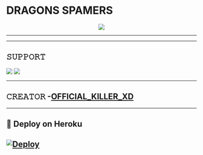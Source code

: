 # DRAGONS SPAMERS

<p align="center">
  <img src="https://telegra.ph/file/d1fe6a680ac1b555574d8.jpg">
</p>



----



-------------------------------------------------

## 𝚂𝚄𝙿𝙿𝙾𝚁𝚃 
                          
<a href="https://t.me/XO_XPAM"><img src="https://img.shields.io/badge/Join-SUPPORT%20GROUP-red.svg?logo=Telegram"></a>
<a href="https://t.me/KHUDA_OR_MOHABBATT"><img src="https://img.shields.io/badge/Join-%20CHANNEL-red.svg?logo=Telegram"></a>

-------------------------------------------------

## 𝙲𝚁𝙴𝙰𝚃𝙾𝚁 -[OFFICIAL_KILLER_XD](https://t.me/OFFICIAL_KILLER_XD)

-------------------------------------------------

## 🚀 Deploy on Heroku 
[![Deploy](https://www.herokucdn.com/deploy/button.svg)](https://heroku.com/deploy?template=https://github.com/King98179253/DRAGONSPAM)
------------------------------------------------

